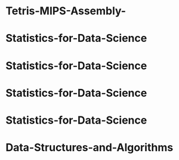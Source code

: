 # Tetris-MIPS-Assembly-
# Statistics-for-Data-Science
# Statistics-for-Data-Science
# Statistics-for-Data-Science
# Statistics-for-Data-Science
# Data-Structures-and-Algorithms
